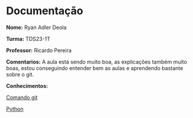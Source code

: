 # Documentação

**Nome:** Ryan Adler Deola

**Turma:** TDS23-1T

**Professor:** Ricardo Pereira

**Comentarios:** A aula está sendo muito boa, as explicações também muito boas, estou conseguindo entender bem as aulas e aprendendo bastante sobre o git.

**Conhecimentos:**

[Comando git](COMANDOS_GIT.md)

[Python](PYTHON.md)
